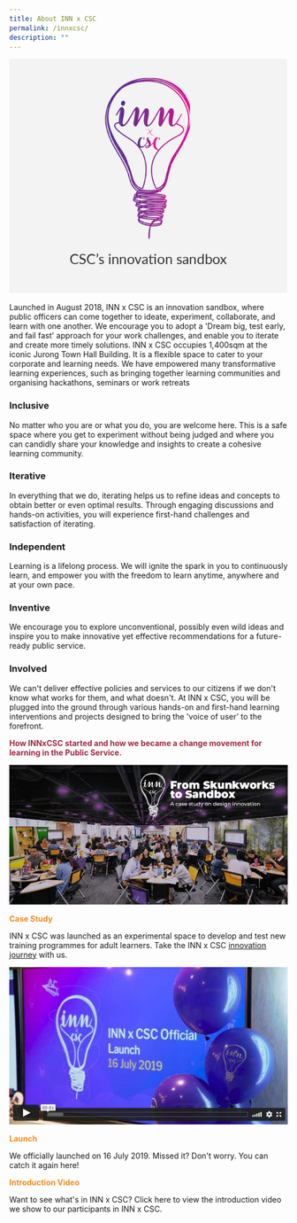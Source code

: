 ```yaml
---
title: About INN x CSC
permalink: /innxcsc/
description: ""
---
```

<style>
	
.paragraph-header {
	color:#9F2943 !important;
	font-weight: bold;
	
	}

.paragraph-group2 {
	font-weight: bold;
	color: #F68B1F;
	}

</style>

<img src="/images/What%20We%20Do/Tile_INNxCSC.jpg">


<p>
	Launched in August 2018, INN x CSC is an innovation sandbox, where public officers can come together to ideate, experiment, collaborate, and learn with one another. We encourage you to adopt a 'Dream big, test early, and fail fast' approach for your work challenges, and enable you to iterate and create more timely solutions. INN x CSC occupies 1,400sqm at the iconic Jurong Town Hall Building. It is a flexible space to cater to your corporate and learning needs. We have empowered many transformative learning experiences, such as bringing together learning communities and organising hackathons, seminars or work retreats
</p>


<h3>Inclusive</h3>
<p>No matter who you are or what you do, you are welcome here. This is a safe space where you get to experiment without being judged and where you can candidly share your knowledge and insights to create a cohesive learning community.</p>
<h3>Iterative</h3>
<p>In everything that we do, iterating helps us to refine ideas and concepts to obtain better or even optimal results. Through engaging discussions and hands-on activities, you will experience first-hand challenges and satisfaction of iterating.</p>
<h3>Independent</h3>
<p>Learning is a lifelong process. We will ignite the spark in you to continuously learn, and empower you with the freedom to learn anytime, anywhere and at your own pace.</p>
<h3>Inventive</h3>
<p>We encourage you to explore unconventional, possibly even wild ideas and inspire you to make innovative yet effective recommendations for a future-ready public service.</p>
<h3>Involved</h3>
<p>We can't deliver effective policies and services to our citizens if we don't know what works for them, and what doesn't. At INN x CSC, you will be plugged into the ground through various hands-on and first-hand learning interventions and projects designed to bring the 'voice of user' to the forefront.</p>


<p class="paragraph-header">How INNxCSC started and how we became a change movement for learning in the Public Service.</p>
<img src="/images/carousel_knowledge_02_inn.jpg">
<p class="paragraph-group2">Case Study</p>
<p>INN x CSC was launched as an experimental space to develop and test new training programmes for adult learners. Take the INN x CSC <a href="https://rise.articulate.com/share/KzT7G2JLI3lZx9T4e3KB5mAamvt9Beem#/">innovation journey</a> with us.</p>
<img src="/images/innxcsc-launch.jpg">

<p class="paragraph-group2">Launch</p>
We officially launched on 16 July 2019. Missed it? Don't worry. You can catch it again here!
<p class="paragraph-group2">Introduction Video</p>
Want to see what's in INN x CSC? Click here to view the introduction video we show to our participants in INN x CSC.